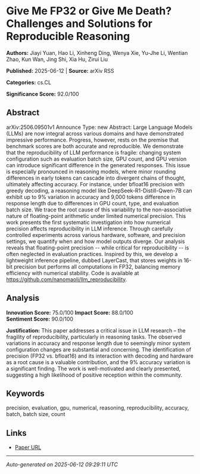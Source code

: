 # Give Me FP32 or Give Me Death? Challenges and Solutions for Reproducible Reasoning

**Authors:** Jiayi Yuan, Hao Li, Xinheng Ding, Wenya Xie, Yu-Jhe Li, Wentian Zhao, Kun Wan, Jing Shi, Xia Hu, Zirui Liu

**Published:** 2025-06-12 | **Source:** arXiv RSS

**Categories:** cs.CL

**Significance Score:** 92.0/100

## Abstract

arXiv:2506.09501v1 Announce Type: new 
Abstract: Large Language Models (LLMs) are now integral across various domains and have demonstrated impressive performance. Progress, however, rests on the premise that benchmark scores are both accurate and reproducible. We demonstrate that the reproducibility of LLM performance is fragile: changing system configuration such as evaluation batch size, GPU count, and GPU version can introduce significant difference in the generated responses. This issue is especially pronounced in reasoning models, where minor rounding differences in early tokens can cascade into divergent chains of thought, ultimately affecting accuracy. For instance, under bfloat16 precision with greedy decoding, a reasoning model like DeepSeek-R1-Distill-Qwen-7B can exhibit up to 9% variation in accuracy and 9,000 tokens difference in response length due to differences in GPU count, type, and evaluation batch size. We trace the root cause of this variability to the non-associative nature of floating-point arithmetic under limited numerical precision. This work presents the first systematic investigation into how numerical precision affects reproducibility in LLM inference. Through carefully controlled experiments across various hardware, software, and precision settings, we quantify when and how model outputs diverge. Our analysis reveals that floating-point precision -- while critical for reproducibility -- is often neglected in evaluation practices. Inspired by this, we develop a lightweight inference pipeline, dubbed LayerCast, that stores weights in 16-bit precision but performs all computations in FP32, balancing memory efficiency with numerical stability. Code is available at https://github.com/nanomaoli/llm_reproducibility.

## Analysis

**Innovation Score:** 75.0/100
**Impact Score:** 88.0/100  
**Sentiment Score:** 90.0/100

**Justification:** This paper addresses a critical issue in LLM research – the fragility of reproducibility, particularly in reasoning tasks. The observed variations in accuracy and response length due to seemingly minor system configuration changes are substantial and concerning. The identification of precision (FP32 vs. bfloat16) and its interaction with decoding and hardware as a root cause is a valuable contribution, and the 9% accuracy variation is a significant finding. The work is well-motivated and clearly presented, suggesting a high likelihood of positive reception within the community.

## Keywords

precision, evaluation, gpu, numerical, reasoning, reproducibility, accuracy, batch, batch size, count

## Links

- [Paper URL](https://arxiv.org/abs/2506.09501)

---
*Auto-generated on 2025-06-12 09:29:11 UTC*

